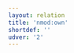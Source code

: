 ```yaml
---
layout: relation
title: 'nmod:own'
shortdef: ''
udver: '2'
---
```

<!-- Interlanguage links updated Út zář 29 20:31:56 CEST 2020 -->
